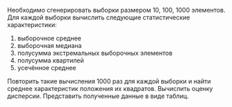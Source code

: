 Необходимо сгенерировать выборки размером 10, 100, 1000 элементов. Для каждой выборки вычислить следующие статистические характеристики:

1. выборочное среднее
2. выборочная медиана
3. полусумма экстремальных выборочных элементов
4. полусумма квартилей
5. усечённое среднее

Повторить такие вычисления 1000 раз для каждой выборки и найти среднее характеристик положения их квадратов. Вычислить оценку дисперсии. Представить полученные данные в виде таблиц.
